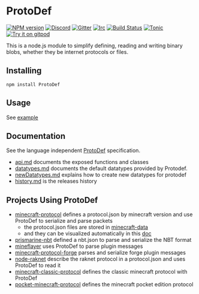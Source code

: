 # ProtoDef
[![NPM version](https://img.shields.io/npm/v/protodef.svg)](http://npmjs.com/package/protodef)
[![Discord](https://img.shields.io/badge/chat-on%20discord-brightgreen.svg)](https://discord.gg/GsEFRM8)
[![Gitter](https://img.shields.io/badge/chat-on%20gitter-brightgreen.svg)](https://gitter.im/PrismarineJS/general)
[![Irc](https://img.shields.io/badge/chat-on%20irc-brightgreen.svg)](https://irc.gitter.im/)
[![Build Status](https://img.shields.io/circleci/project/github/ProtoDef-io/node-protodef/master.svg)](https://circleci.com/gh/ProtoDef-io/node-protodef)
[![Tonic](https://img.shields.io/badge/tonic-try%20it-blue.svg)](https://tonicdev.com/npm/protodef)
[![Try it on gitpod](https://img.shields.io/badge/try-on%20gitpod-brightgreen.svg)](https://gitpod.io/#https://github.com/ProtoDef-io/node-protodef)

This is a node.js module to simplify defining, reading and writing binary blobs,
whether they be internet protocols or files.

## Installing

```
npm install ProtoDef
```


## Usage

See [example](example.js)

## Documentation

See the language independent [ProtoDef](https://github.com/ProtoDef-io/ProtoDef) specification.

* [api.md](doc/api.md) documents the exposed functions and classes
* [datatypes.md](https://github.com/ProtoDef-io/ProtoDef/blob/master/doc/datatypes.md) documents the default datatypes provided by Protodef.
* [newDatatypes.md](doc/newDatatypes.md) explains how to create new datatypes for protodef
* [history.md](doc/history.md) is the releases history

## Projects Using ProtoDef

* [minecraft-protocol](https://github.com/PrismarineJS/node-minecraft-protocol) defines a protocol.json by minecraft version and use ProtoDef to serialize and parse packets
  * the protocol.json files are stored in [minecraft-data](https://github.com/PrismarineJS/minecraft-data/blob/master/data/pc/1.8/protocol.json)
  * and they can be visualized automatically in this [doc](http://prismarinejs.github.io/minecraft-data/?d=protocol)
* [prismarine-nbt](https://github.com/PrismarineJS/prismarine-nbt) defined a nbt.json to parse and serialize the NBT format
* [mineflayer](https://github.com/PrismarineJS/mineflayer/blob/master/lib/plugins/command_block.js) uses ProtoDef to parse plugin messages
* [minecraft-protocol-forge](https://github.com/PrismarineJS/node-minecraft-protocol-forge) parses and serialize forge plugin messages
* [node-raknet](https://github.com/mhsjlw/node-raknet) describe the raknet protocol in a protocol.json and uses ProtoDef to read it
* [minecraft-classic-protocol](https://github.com/mhsjlw/minecraft-classic-protocol) defines the classic minecraft protocol with ProtoDef
* [pocket-minecraft-protocol](https://github.com/mhsjlw/pocket-minecraft-protocol) defines the minecraft pocket edition protocol

